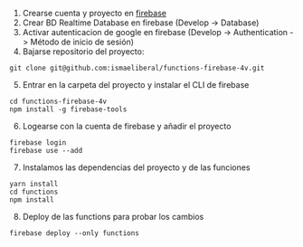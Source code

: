 1. Crearse cuenta y proyecto en [firebase](https://firebase.google.com/)
2. Crear BD Realtime Database en firebase (Develop -> Database)
3. Activar autenticacion de google en firebase (Develop -> Authentication -> Método de inicio de sesión)
4. Bajarse repositorio del proyecto:

```
git clone git@github.com:ismaeliberal/functions-firebase-4v.git
```

5. Entrar en la carpeta del proyecto y instalar el CLI de firebase

```
cd functions-firebase-4v
npm install -g firebase-tools
```

6. Logearse con la cuenta de firebase y añadir el proyecto

```
firebase login
firebase use --add
```

7. Instalamos las dependencias del proyecto y de las funciones

```
yarn install
cd functions
npm install
```

8. Deploy de las functions para probar los cambios

```
firebase deploy --only functions
```
